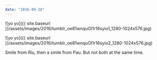 ```yaml
---
date: "2016-09-28"
---
```


![yo yo]({{ site.baseurl }}/assets/images/2016/tumblr_oe81wnquOl1r16syio1_1280-1024x576.jpg)

![yo yo]({{ site.baseurl }}/assets/images/2016/tumblr_oe81wnquOl1r16syio2_1280-1024x576.jpg)

Smile from Riu, then a smile from Pau. But not both at the same time.
